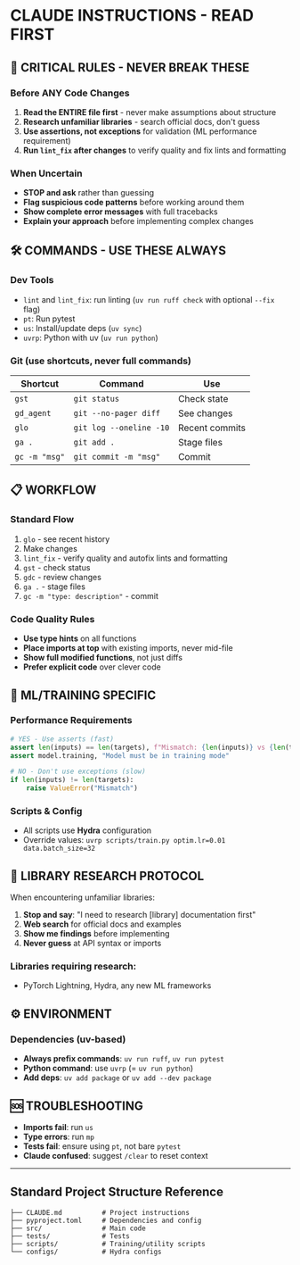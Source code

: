 # CLAUDE INSTRUCTIONS - READ FIRST

## 🚨 CRITICAL RULES - NEVER BREAK THESE

### Before ANY Code Changes
1. **Read the ENTIRE file first** - never make assumptions about structure
2. **Research unfamiliar libraries** - search official docs, don't guess
3. **Use assertions, not exceptions** for validation (ML performance requirement)
4. **Run `lint_fix` after changes** to verify quality and fix lints and formatting

### When Uncertain
- **STOP and ask** rather than guessing
- **Flag suspicious code patterns** before working around them  
- **Show complete error messages** with full tracebacks
- **Explain your approach** before implementing complex changes

## 🛠️ COMMANDS - USE THESE ALWAYS

### Dev Tools
- `lint` and `lint_fix`: run linting (`uv run ruff check` with optional `--fix` flag)
- `pt`: Run pytest
- `us`: Install/update deps (`uv sync`)
- `uvrp`: Python with uv (`uv run python`)

### Git (use shortcuts, never full commands)
| Shortcut | Command | Use |
|----------|---------|-----|
| `gst` | `git status` | Check state |
| `gd_agent` | `git --no-pager diff` | See changes |
| `glo` | `git log --oneline -10` | Recent commits |
| `ga .` | `git add .` | Stage files |
| `gc -m "msg"` | `git commit -m "msg"` | Commit |

## 📋 WORKFLOW

### Standard Flow
1. `glo` - see recent history
2. Make changes
3. `lint_fix` - verify quality and autofix lints and formatting
4. `gst` - check status
5. `gdc` - review changes
6. `ga .` - stage files
7. `gc -m "type: description"` - commit

### Code Quality Rules
- **Use type hints** on all functions
- **Place imports at top** with existing imports, never mid-file
- **Show full modified functions**, not just diffs
- **Prefer explicit code** over clever code

## 🔬 ML/TRAINING SPECIFIC

### Performance Requirements
```python
# YES - Use asserts (fast)
assert len(inputs) == len(targets), f"Mismatch: {len(inputs)} vs {len(targets)}"
assert model.training, "Model must be in training mode"

# NO - Don't use exceptions (slow)
if len(inputs) != len(targets):
    raise ValueError("Mismatch")
```

### Scripts & Config
- All scripts use **Hydra** configuration
- Override values: `uvrp scripts/train.py optim.lr=0.01 data.batch_size=32`

## 🚨 LIBRARY RESEARCH PROTOCOL

When encountering unfamiliar libraries:
1. **Stop and say**: "I need to research [library] documentation first"
2. **Web search** for official docs and examples  
3. **Show me findings** before implementing
4. **Never guess** at API syntax or imports

### Libraries requiring research:
- PyTorch Lightning, Hydra, any new ML frameworks

## ⚙️ ENVIRONMENT

### Dependencies (uv-based)
- **Always prefix commands**: `uv run ruff`, `uv run pytest`
- **Python command**: use `uvrp` (= `uv run python`)
- **Add deps**: `uv add package` or `uv add --dev package`

## 🆘 TROUBLESHOOTING

- **Imports fail**: run `us`
- **Type errors**: run `mp` 
- **Tests fail**: ensure using `pt`, not bare `pytest`
- **Claude confused**: suggest `/clear` to reset context

---

## Standard Project Structure Reference
```
├── CLAUDE.md          # Project instructions  
├── pyproject.toml     # Dependencies and config
├── src/               # Main code
├── tests/             # Tests  
├── scripts/           # Training/utility scripts
└── configs/           # Hydra configs
```
